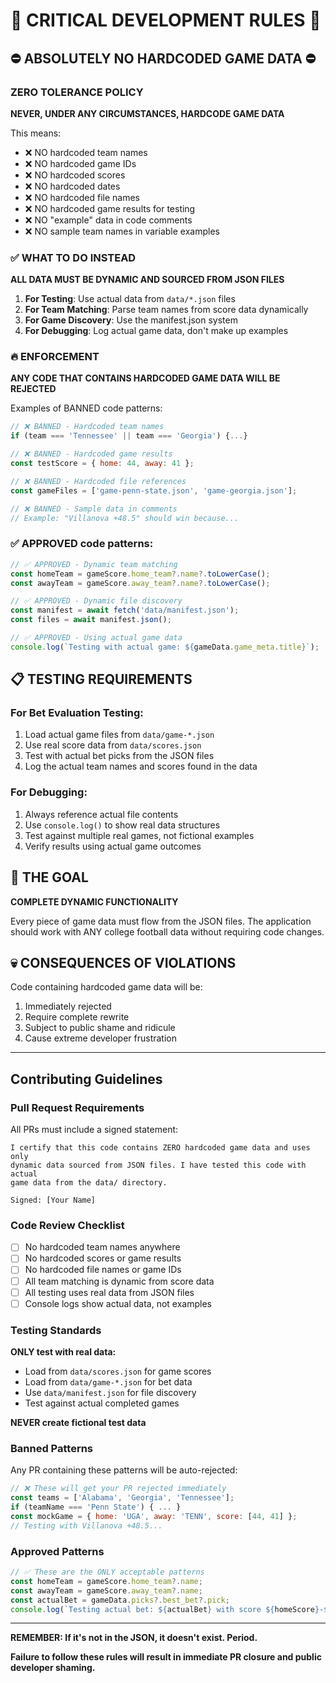 # 🚨 CRITICAL DEVELOPMENT RULES 🚨

## ⛔ ABSOLUTELY NO HARDCODED GAME DATA ⛔

### ZERO TOLERANCE POLICY

**NEVER, UNDER ANY CIRCUMSTANCES, HARDCODE GAME DATA**

This means:
- ❌ NO hardcoded team names
- ❌ NO hardcoded game IDs  
- ❌ NO hardcoded scores
- ❌ NO hardcoded dates
- ❌ NO hardcoded file names
- ❌ NO hardcoded game results for testing
- ❌ NO "example" data in code comments
- ❌ NO sample team names in variable examples

### ✅ WHAT TO DO INSTEAD

**ALL DATA MUST BE DYNAMIC AND SOURCED FROM JSON FILES**

1. **For Testing**: Use actual data from `data/*.json` files
2. **For Team Matching**: Parse team names from score data dynamically
3. **For Game Discovery**: Use the manifest.json system
4. **For Debugging**: Log actual game data, don't make up examples

### 🔥 ENFORCEMENT

**ANY CODE THAT CONTAINS HARDCODED GAME DATA WILL BE REJECTED**

Examples of BANNED code patterns:
```javascript
// ❌ BANNED - Hardcoded team names
if (team === 'Tennessee' || team === 'Georgia') {...}

// ❌ BANNED - Hardcoded game results  
const testScore = { home: 44, away: 41 };

// ❌ BANNED - Hardcoded file references
const gameFiles = ['game-penn-state.json', 'game-georgia.json'];

// ❌ BANNED - Sample data in comments
// Example: "Villanova +48.5" should win because...
```

### ✅ APPROVED code patterns:
```javascript
// ✅ APPROVED - Dynamic team matching
const homeTeam = gameScore.home_team?.name?.toLowerCase();
const awayTeam = gameScore.away_team?.name?.toLowerCase();

// ✅ APPROVED - Dynamic file discovery
const manifest = await fetch('data/manifest.json');
const files = await manifest.json();

// ✅ APPROVED - Using actual game data
console.log(`Testing with actual game: ${gameData.game_meta.title}`);
```

## 📋 TESTING REQUIREMENTS

### For Bet Evaluation Testing:
1. Load actual game files from `data/game-*.json`
2. Use real score data from `data/scores.json`
3. Test with actual bet picks from the JSON files
4. Log the actual team names and scores found in the data

### For Debugging:
1. Always reference actual file contents
2. Use `console.log()` to show real data structures
3. Test against multiple real games, not fictional examples
4. Verify results using actual game outcomes

## 🎯 THE GOAL

**COMPLETE DYNAMIC FUNCTIONALITY**

Every piece of game data must flow from the JSON files. The application should work with ANY college football data without requiring code changes.

## 💀 CONSEQUENCES OF VIOLATIONS

Code containing hardcoded game data will be:
1. Immediately rejected
2. Require complete rewrite
3. Subject to public shame and ridicule
4. Cause extreme developer frustration

---

## Contributing Guidelines

### Pull Request Requirements

All PRs must include a signed statement:

```
I certify that this code contains ZERO hardcoded game data and uses only 
dynamic data sourced from JSON files. I have tested this code with actual 
game data from the data/ directory.

Signed: [Your Name]
```

### Code Review Checklist

- [ ] No hardcoded team names anywhere
- [ ] No hardcoded scores or game results  
- [ ] No hardcoded file names or game IDs
- [ ] All team matching is dynamic from score data
- [ ] All testing uses real data from JSON files
- [ ] Console logs show actual data, not examples

### Testing Standards

**ONLY test with real data:**
- Load from `data/scores.json` for game scores
- Load from `data/game-*.json` for bet data
- Use `data/manifest.json` for file discovery
- Test against actual completed games

**NEVER create fictional test data**

### Banned Patterns

Any PR containing these patterns will be auto-rejected:

```javascript
// ❌ These will get your PR rejected immediately
const teams = ['Alabama', 'Georgia', 'Tennessee'];
if (teamName === 'Penn State') { ... }
const mockGame = { home: 'UGA', away: 'TENN', score: [44, 41] };
// Testing with Villanova +48.5...
```

### Approved Patterns

```javascript
// ✅ These are the ONLY acceptable patterns
const homeTeam = gameScore.home_team?.name;
const awayTeam = gameScore.away_team?.name;
const actualBet = gameData.picks?.best_bet?.pick;
console.log(`Testing actual bet: ${actualBet} with score ${homeScore}-${awayScore}`);
```

---

**REMEMBER: If it's not in the JSON, it doesn't exist. Period.**

**Failure to follow these rules will result in immediate PR closure and public developer shaming.**